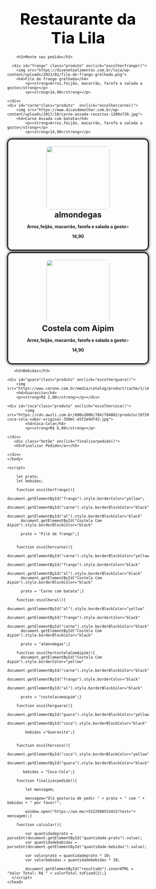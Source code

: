 <html lang="pt-BR">
  <head>
    <title>Restaurante Tia Lila</title>
<style>
    body{
        
      background-color: #f2f2f2;
      background-image: url("https://png.pngtree.com/background/20210710/original/pngtree-restaurant-menu-background-material-picture-image_1052797.jpg");
      background-position: center;
      background-repeat: no-repeat;
      background-size: cover;
      max-width: 450px;
      margin-left: auto;
      margin-right: auto;}
      
    .cabeçalho{   
        margin-top: 5px;
        padding: 10px;
        color: rgb(255, 255, 255);
        border-radius: 10px; 
        box-shadow: 0 0 10px 0;
        border: rgb(194, 88, 88);
        text-align: center;}
        
    .produto{
      
        padding: 20px;
        border-radius: 15px;
        margin-bottom: 5px;
        box-shadow: 0 0 10px 0;
        cursor: pointer;
        border:black solid;
        text-align: center;}

    .botão{
     
        padding: 20px;
        border-radius: 15px;
        margin-bottom: 5px;
        box-shadow: 0 0 10px 0;
        cursor: pointer;
        border:black solid;
        text-align: center;}    
        
        
    h1{
        color: black;
        text-align: right;
        font-size: 25px;
        margin-bottom: 5px;
        margin: 5px;}
    h2{
        color: black;
        margin-top: 10px;
        text-align: left;
        margin: 0;
        font-size: 50px;
        text-align: center;}
    h3{
        color: black;
        text-align: center;
        float: 20%;
        font-size: 30px;
        margin-bottom: 5px;
        margin-top: 0px;
        border-radius: 30px;}
    h4{
        font-size: 25px;
        margin-top: 0px;
        margin-bottom: 5px;
        text-align: center;}
    h5{
        color: black;
        text-align: center;
        float: 20%;
        font-size: 30px;
        margin-bottom: 5px;
        margin-top: 0px;
        border-radius: 30px;}    
    img{
        margin-top: 2px;
        margin-bottom: 2px;
        width: 200px;
        border-radius: 10px;
        justify-content: right;}

</style>
    <body>
      <div class="cabeçalho">
        <h1></h1>
        <h2>Restaurante da Tia Lila</h2>
      </div>

        <h3>Monte seu pedido</h3> 

      <div id="frango" class="produto" onclick="escolherfrango()">
        <img src="https://divenetoalimentos.com.br/loja/wp-content/uploads/2023/02/file-de-frango-grelhado.png">
        <h4>File de frango grelhado</h4>
            <p><strong>Arroz,feijão, macarrão, farofa e salada a gosto</strong></p>
            <p><strong>14,90</strong></p>
    
    </div>
    <div id="carne"class="produto"  onclick="escolhercarne()">
        <img src="https://www.dicasdemulher.com.br/wp-content/uploads/2017/10/carne-assada-receitas-1200x738.jpg">
        <h4>Carne Assada com batata</h4>
            <p><strong>Arroz,feijão, macarrão, farofa e salada a gosto</strong></p>
            <p><strong>14,90</strong></p>
   </div>
   <div id="al"class="produto"  onclick="escolheral()">
        <img src="https://i2.wp.com/files.agro20.com.br/uploads/2020/04/almondegas-1.jpg?resize=1024%2C681&ssl=1">
        <h4> almondegas</h4>
        <p><strong>Arroz,feijão, macarrão, farofa e salada a gosto</strong>></p>
        <p><strong> 14,90</strong></p>
</div>
  
   <div id="Costela Com Aipim"class="produto"  onclick="escolherCostelaComAipim()">
    <img src="https://www.queroreceita.com.br/_next/image?url=https%3A%2F%2Fstatic.queroreceita.com.br%2Fmedia%2FHmMuMEmaRkwotArEtbtI.jpg&w=640&q=75">
         <h4>Costela com Aipim</h4>
            <p><strong>Arroz,feijão, macarrão, farofa e salada a gosto</strong>></p>
            <p><strong> 14,90</strong></p>
    </div>
       
       <h3>Bebidas</h3>

    <div id="guara"class="produto" onclick="escolherguara()">
        <img src="https://www.carone.com.br/media/catalog/product/cache/1/image/9df78eab33525d08d6e5fb8d27136e95/1/2/120525_B.jpg">
        <h4>Guaravita</h4>
        <p><strong>R$ 2,00</strong></p></div>
    
    <div id="coca"class="produto" onclick="escolhercoca()">
            <img src="https://cdn.awsli.com.br/600x1000/784/784082/produto/197207213/refrigerante-coca-cola-sabor-original-350ml-e5f2e9df43.jpg">
            <h4>Coca-Cola</h4>
            <p><strong>R$ 6,00</strong></p>

    </div>
       <div class="botão" onclick="finalizarpedido()">  
       <h5>Finalizar Pedido</a></h5>
    
    </div> 
    </body>
    
    <script>
        
        let prato;
        let bebidas; 
        
        function escolherfrango(){
          document.getElementById("frango").style.borderColor="yellow";
          document.getElementById("carne").style.borderBlockColor="black"
          document.getElementById("al").style.borderBlockColor="black"
          document.getElementById("Costela Com Aipim").style.borderBlockColor="black"
          
          prato = "Filé de frango";}
    
        
        function escolhercarne(){
          document.getElementById("carne").style.borderBlockColor="yellow"
          document.getElementById("frango").style.borderColor="black"
          document.getElementById("al").style.borderBlockColor="black"
          document.getElementById("Costela Com Aipim").style.borderBlockColor="black"
           
          prato = "Carne com batata";}
          
        function escolheral(){
          document.getElementById("al").style.borderBlockColor="yellow"
          document.getElementById("frango").style.borderColor="black"
          document.getElementById("carne").style.borderBlockColor="black"
          document.getElementById("Costela Com Aipim").style.borderBlockColor="black"
          
          prato = "almondegas";}
        
        function escolherCostelaComAipim(){ 
          document.getElementById("Costela Com Aipim").style.borderColor="yellow"
          document.getElementById("carne").style.borderBlockColor="black"
          document.getElementById("frango").style.borderColor="black"
          document.getElementById("al").style.borderBlockColor="black"
          
          prato = "costelacomaipim";}

        function escolherguara(){
            document.getElementById("guara").style.borderBlockColor="yellow"
            document.getElementById("coca").style.borderBlockColor="black"
        
            bebidas ="Guaravita";}


        function escolhercoca(){
            document.getElementById("coca").style.borderBlockColor="yellow"
            document.getElementById("guara").style.borderBlockColor="black"

           bebidas = "Coca-Cola";}
        
        function finalizarpedido(){
            
            let mensagem;
            
            mensagem="Olá gostaria de pedir " + prato + " com " + bebidas + " por favor!";

            window.open("https://wa.me/+5522998553415?text="+ mensagem);}
        
        function calcular(){

            var quantidadeprato = parseInt(document.getElementById("quantidade-prato").value);
            var quantidadebabidas = parseInt(document.getElementById("quantidade-bebidas").value);

            var valorprato = quantidadeprato * 10;
            var valorbebidas = quantidadebebidas * 20;

            document.getElementById("resultado").innerHTML = "Valor Total: R$ " + valorTotal.toFixed(2);}
      </script> 
    </head>
